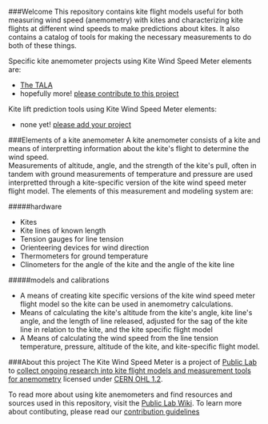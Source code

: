 ###Welcome
This repository contains kite flight models useful for both measuring wind speed (anemometry) with kites and characterizing kite flights at different wind speeds to make predictions about kites. It also contains a catalog of tools for making the necessary measurements to do both of these things. 

Specific kite anemometer projects using Kite Wind Speed Meter elements are: 

* [The TALA]()
* hopefully more! [please contribute to this project](CONTRIBUTE.md)

Kite lift prediction tools using Kite Wind Speed Meter elements:

* none yet! [please add your project](CONTRIBUTE.md)

###Elements of a kite anemometer
A kite anemometer consists of a kite and means of interpretting information about the kite's flight to determine the wind speed.  
Measurements of altitude, angle, and the strength of the kite's pull, often in tandem with ground measurements of temperature and pressure are used interpretted through a kite-specific version of the kite wind speed meter flight model. The elements of this measurement and modeling system are:

#####hardware
* Kites
* Kite lines of known length 
* Tension gauges for line tension
* Orienteering devices for wind direction
* Thermometers for ground temperature
* Clinometers for the angle of the kite and the angle of the kite line

#####models and calibrations
* A means of creating kite specific versions of the kite wind speed meter flight model so the kite can be used in anemometry calculations.
* Means of calculating the kite's altitude from the kite's angle, kite line's angle, and the length of line released, adjusted for the sag of the kite line in relation to the kite, and the kite specific flight model
* A Means of calculating the wind speed from the line tension temperature, pressure, altitude of the kite, and kite-specific flight model.

###About this project
The Kite Wind Speed Meter is a project of [Public Lab](www.publiclab.org) to [collect ongoing research into kite flight models and measurement tools for anemometry](www.publiclab.org/tag/kite-anemometer) licensed under [CERN OHL 1.2](http://www.ohwr.org/attachments/2388/cern_ohl_v_1_2.txt).

To read more about using kite anemometers and find resources and sources used in this repository, visit the [Public Lab Wiki](publiclab.org/wiki/kite-anemometers). To learn more about contibuting, please read our [contribution guidelines](CONTRIBUTE.md)
